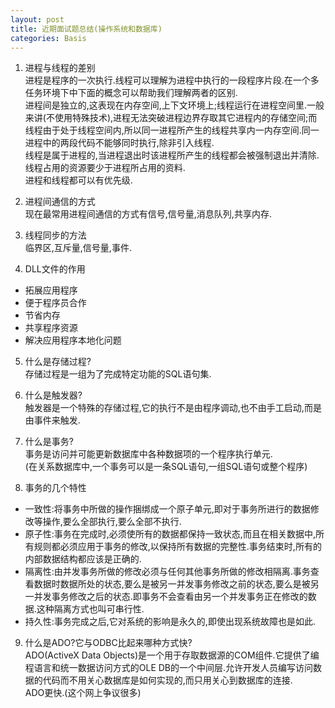 ```yaml
---
layout: post
title: 近期面试题总结(操作系统和数据库)
categories: Basis
---
```


1. 进程与线程的差别  
进程是程序的一次执行.线程可以理解为进程中执行的一段程序片段.在一个多任务环境下中下面的概念可以帮助我们理解两者的区别.  
进程间是独立的,这表现在内存空间,上下文环境上;线程运行在进程空间里.一般来讲(不使用特殊技术),进程无法突破进程边界存取其它进程内的存储空间;而线程由于处于线程空间内,所以同一进程所产生的线程共享内一内存空间.同一进程中的两段代码不能够同时执行,除非引入线程.  
线程是属于进程的,当进程退出时该进程所产生的线程都会被强制退出并清除.线程占用的资源要少于进程所占用的资料.  
进程和线程都可以有优先级.  

2. 进程间通信的方式  
现在最常用进程间通信的方式有信号,信号量,消息队列,共享内存.  

3. 线程同步的方法  
临界区,互斥量,信号量,事件.  

4. DLL文件的作用  
* 拓展应用程序  
* 便于程序员合作  
* 节省内存  
* 共享程序资源  
* 解决应用程序本地化问题  

5. 什么是存储过程?  
存储过程是一组为了完成特定功能的SQL语句集.  

6. 什么是触发器?  
触发器是一个特殊的存储过程,它的执行不是由程序调动,也不由手工启动,而是由事件来触发.  

7. 什么是事务?  
事务是访问并可能更新数据库中各种数据项的一个程序执行单元.  
(在关系数据库中,一个事务可以是一条SQL语句,一组SQL语句或整个程序)  
8. 事务的几个特性  
* 一致性:将事务中所做的操作捆绑成一个原子单元,即对于事务所进行的数据修改等操作,要么全部执行,要么全部不执行.  
* 原子性:事务在完成时,必须使所有的数据都保持一致状态,而且在相关数据中,所有规则都必须应用于事务的修改,以保持所有数据的完整性.事务结束时,所有的内部数据结构都应该是正确的.  
* 隔离性:由并发事务所做的修改必须与任何其他事务所做的修改相隔离.事务查看数据时数据所处的状态,要么是被另一并发事务修改之前的状态,要么是被另一并发事务修改之后的状态.即事务不会查看由另一个并发事务正在修改的数据.这种隔离方式也叫可串行性.  
* 持久性:事务完成之后,它对系统的影响是永久的,即使出现系统故障也是如此.  

9. 什么是ADO?它与ODBC比起来哪种方式快?  
ADO(ActiveX Data Objects)是一个用于存取数据源的COM组件.它提供了编程语言和统一数据访问方式的OLE DB的一个中间层.允许开发人员编写访问数据的代码而不用关心数据库是如何实现的,而只用关心到数据库的连接.  
ADO更快.(这个网上争议很多)  
